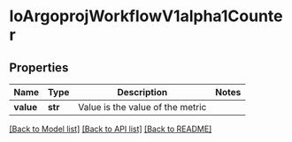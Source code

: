 # IoArgoprojWorkflowV1alpha1Counter

## Properties
Name | Type | Description | Notes
------------ | ------------- | ------------- | -------------
**value** | **str** | Value is the value of the metric | 

[[Back to Model list]](../README.md#documentation-for-models) [[Back to API list]](../README.md#documentation-for-api-endpoints) [[Back to README]](../README.md)


